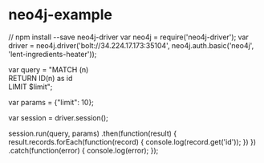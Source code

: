 # neo4j-example
// npm install --save neo4j-driver
var neo4j = require('neo4j-driver');
var driver = neo4j.driver('bolt://34.224.17.173:35104', neo4j.auth.basic('neo4j', 'lent-ingredients-heater'));

var query = 
  "MATCH (n) \
   RETURN ID(n) as id \
   LIMIT $limit";

var params = {"limit": 10};

var session = driver.session();

session.run(query, params)
  .then(function(result) {
    result.records.forEach(function(record) {
        console.log(record.get('id'));
    })
  })
  .catch(function(error) {
    console.log(error);
  });
